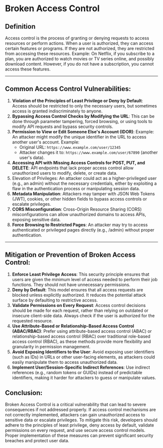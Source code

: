 # Broken Access Control

## Definition
Access control is the process of granting or denying requests to access resources or perform actions. When a user is authorized, they can access certain features or programs. If they are not authorized, they are restricted from accessing these resources.
Example: On Netflix, if you subscribe to a plan, you are authorized to watch movies or TV series online, and possibly download content. However, if you do not have a subscription, you cannot access these features.
________________________________________

## Common Access Control Vulnerabilities:
  
1.	**Violation of the Principles of Least Privilege or Deny by Default**:
Access should be restricted to only the necessary users, but sometimes access is granted indiscriminately to anyone.
2.	**Bypassing Access Control Checks by Modifying the URL**:
This can be done through parameter tampering, forced browsing, or using tools to modify API requests and bypass security controls.
3.	**Permission to View or Edit Someone Else's Account (IDOR)**:
Example: An attacker might modify the unique identifier in the URL to access another user's account.
Example:
	- Original URL: `https://www.example.com/user/12345`
	- Attacker changes it to: `https://www.example.com/user/67890` (another user's data).
5.	**Accessing API with Missing Access Controls for POST, PUT, and DELETE**:
API endpoints that lack proper access control allow unauthorized users to modify, delete, or create data.
6.	Elevation of Privileges:
An attacker could act as a higher-privileged user (e.g., an admin) without the necessary credentials, either by exploiting a flaw in the authentication process or manipulating session data.
7.	**Metadata Manipulation**:
Attackers may tamper with JSON Web Tokens (JWT), cookies, or other hidden fields to bypass access controls or escalate privileges.
8.	**CORS Misconfiguration**:
Cross-Origin Resource Sharing (CORS) misconfigurations can allow unauthorized domains to access APIs, exposing sensitive data.
9.	**Force Browsing to Restricted Pages**:
An attacker may try to access authenticated or privileged pages directly (e.g., /admin) without proper authentication.
________________________________________
## Mitigation or Prevention of Broken Access Control:
1.	**Enforce Least Privilege Access**:
This security principle ensures that users are given the minimum level of access needed to perform their job functions. They should not have unnecessary permissions.
2.	**Deny by Default**:
This model ensures that all access requests are blocked unless explicitly authorized. It reduces the potential attack surface by defaulting to restrictive access.
3.	**Validate Permissions on Every Request**:
Access control decisions should be made for each request, rather than relying on outdated or insecure client-side data. Always check if the user is authorized for the requested resource.
4.	**Use Attribute-Based or Relationship-Based Access Control (ABAC/RBAC)**:
Prefer using attribute-based access control (ABAC) or relationship-based access control (RBAC) over traditional role-based access control (RBAC), as these methods provide more flexibility and granularity in permission management.
5.	**Avoid Exposing Identifiers to the User**:
Avoid exposing user identifiers (such as IDs) in URLs or other user-facing elements, as attackers could easily manipulate them to access unauthorized data.
6.	**Implement User/Session-Specific Indirect References**:
Use indirect references (e.g., random tokens or GUIDs) instead of predictable identifiers, making it harder for attackers to guess or manipulate values.

## Conclusion:
Broken Access Control is a critical vulnerability that can lead to severe consequences if not addressed properly. If access control mechanisms are not correctly implemented, attackers can gain unauthorized access to sensitive data or escalate privileges. To mitigate this risk, developers should adhere to the principles of least privilege, deny access by default, validate permissions on every request, and use secure access control models. Proper implementation of these measures can prevent significant security breaches and protect user data.


